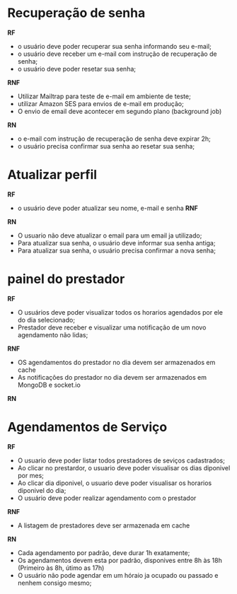 # Recuperação de senha

**RF**

- o usuário deve poder recuperar sua senha informando seu e-mail;
- o usuário deve receber um e-mail com instrução de recuperação de senha;
- o usuário deve poder resetar sua senha;

**RNF**

- Utilizar Mailtrap para teste de e-mail em ambiente de teste;
- utilizar Amazon SES para envios de e-mail em produção;
- O envio de email deve acontecer em segundo plano (background job)

**RN**

- o e-mail com instrução de recuperação de senha deve expirar 2h;
- o usuário precisa confirmar sua senha ao resetar sua senha;

# Atualizar perfil

**RF**

- o usuário deve poder atualizar seu nome, e-mail e senha
  **RNF**

**RN**

- O usuario não deve atualizar o email para um email ja utilizado;
- Para atualizar sua senha, o usuário deve informar sua senha antiga;
- Para atualizar sua senha, o usuário precisa confirmar a nova senha;

# painel do prestador

**RF**

- O usuários deve poder visualizar todos os horarios agendados por ele do dia selecionado;
- Prestador deve receber e visualizar uma notificação de um novo agendamento não lidas;

**RNF**

- OS agendamentos do prestador no dia devem ser armazenados em cache
- As notificações do prestador no dia devem ser armazenados em MongoDB e socket.io

**RN**

# Agendamentos de Serviço

**RF**

- O usuario deve poder listar todos prestadores de seviços cadastrados;
- Ao clicar no prestardor, o usuario deve poder visualisar os dias diponivel por mes;
- Ao clicar dia diponivel, o usuario deve poder visualisar os horarios diponivel do dia;
- O usuário deve poder realizar agendamento com o prestador

**RNF**

- A listagem de prestadores deve ser armazenada em cache

**RN**

- Cada agendamento por padrão, deve durar 1h exatamente;
- Os agendamentos devem esta por padrão, disponives entre 8h às 18h (Primeiro às 8h, útimo as 17h)
- O usuário não pode agendar em um hóraio ja ocupado ou passado e nenhem consigo mesmo;
